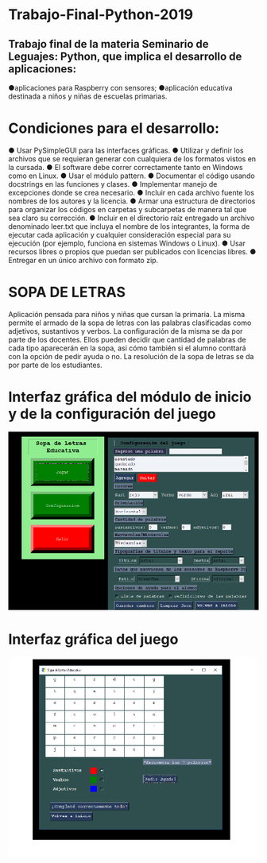 # Trabajo-Final-Python-2019

## Trabajo final de la materia Seminario de Leguajes: Python, que implica el desarrollo de aplicaciones:
  ●aplicaciones para Raspberry con sensores;
  ●aplicación educativa destinada a niños y niñas de escuelas primarias.
 
# Condiciones para el desarrollo:
  ● Usar PySimpleGUI para las interfaces gráficas.
  ● Utilizar y definir los archivos que se requieran generar con cualquiera de los
  formatos vistos en la cursada.
  ● El software debe correr correctamente tanto en Windows como en Linux.
  ● Usar el módulo pattern.
  ● Documentar el código usando docstrings en las funciones y clases.
  ● Implementar manejo de excepciones donde se crea necesario.
  ● Incluir en cada archivo fuente los nombres de los autores y la licencia.
  ● Armar una estructura de directorios para organizar los códigos en carpetas y
  subcarpetas de manera tal que sea claro su corrección.
  ● Incluir en el directorio raíz entregado un archivo denominado leer.txt que incluya el
  nombre de los integrantes, la forma de ejecutar cada aplicación y cualquier
  consideración especial para su ejecución (por ejemplo, funciona en sistemas
  Windows o Linux).
  ● Usar recursos libres o propios que puedan ser publicados con licencias libres.
  ● Entregar en un único archivo con formato zip.
  

# SOPA DE LETRAS
  Aplicación pensada para niños y niñas que cursan la primaria. 
  La misma permite el armado de la sopa de letras con las palabras clasificadas como adjetivos, sustantivos y verbos.
  La configuración de la misma se da por parte de los docentes. Ellos pueden decidir que cantidad de palabras de cada tipo
  aparecerán en la sopa, asi cómo también si el alumno conttará con la opción de pedir ayuda o no. 
  La resolución de la sopa de letras se da por parte de los estudiantes.

# Interfaz gráfica del módulo de inicio y de la configuración del juego

![alt text](https://raw.githubusercontent.com/fedeemilo/Trabajo-Final-Python-2019/master/assets/Sopa_de_Letras.png)

# Interfaz gráfica del juego 

![alt text](https://raw.githubusercontent.com/fedeemilo/Trabajo-Final-Python-2019/master/assets/jugando_sopa.png)



